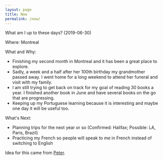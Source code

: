 ```yaml
---
layout: page
title: Now
permalink: /now/
---
```


What am I up to these days? (2019-06-30)

Where: Montreal

What and Why: 

- Finishing my second month in Montreal and it has been a great place to explore.
- Sadly, a week and a half after her 100th birthday my grandmother passed away. I went home for a long weekend to attend her funeral and visit with my family.
- I am still trying to get back on track for my goal of reading 30 books a year. I finished another book in June and have several books on the go that are progressing.
- Keeping up my Portuguese learning because it is interesting and maybe one day it will be useful too.

What's Next:

- Planning trips for the next year or so (Confirmed: Halifax; Possible: LA, Paris, Brazil)
- Practicing my French so people will speak to me in French instead of switching to English

Idea for this came from [Peter](https://ruk.ca/content/what-am-i-doing-now "What am I doing /now").